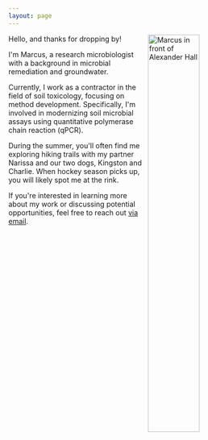 ```yaml
---
layout: page
---
```

<img src="assets/images/marcus_alexander-hall.JPG" alt="Marcus in front of Alexander Hall" style="width: 45%; float: right; margin-left: 10px; margin-bottom: 10px">
Hello, and thanks for dropping by!

I'm Marcus, a research microbiologist with a background in microbial remediation and groundwater.

Currently, I work as a contractor in the field of soil toxicology, focusing on method development. Specifically, I'm involved in modernizing soil microbial assays using quantitative polymerase chain reaction (qPCR).

During the summer, you'll often find me exploring hiking trails with my partner Narissa and our two dogs, Kingston and Charlie. When hockey season picks up, you will likely spot me at the rink.

If you're interested in learning more about my work or discussing potential opportunities, feel free to reach out [via email](mailto:microbiology-marcus@gmail.com).

<p style="text-align: center; font-size: 40px;">
  <a href="https://www.linkedin.com/in/johnson-marcus/"><i class="fa-brands fa-linkedin"></i></a>
  <a href="https://www.twitter.com/Johnson_MarcusE"><i class="fa-brands fa-twitter"></i></a>
  <a href="https://github.com/microbiology-marcus"><i class="fa-brands fa-github"></i></a>
</p>
